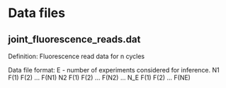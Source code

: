 # Data files

## joint_fluorescence_reads.dat

Definition: Fluorescence read data for n cycles

Data file format:
E - number of experiments considered for inference.
N1
F(1) F(2) ... F(N1)
N2
F(1) F(2) ... F(N2)
...
N_E
F(1) F(2) ... F(NE)
